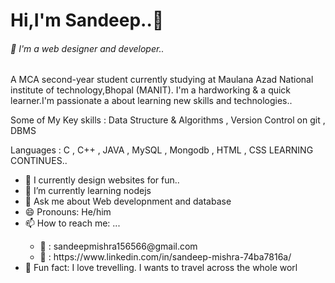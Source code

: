 <html>
  <body style="backgroundcolor:black;text:white">

<h1>Hi,I'm Sandeep..👨‍</h1>
  
  <h6>🔭 I'm a web designer and developer.. </h6> 
  <p>A MCA second-year student currently studying at Maulana Azad National institute of technology,Bhopal (MANIT). I'm a hardworking & a quick learner.I'm      passionate a      about learning new skills and technologies..</p>

  <p>Some of My Key skills : Data Structure & Algorithms , Version Control on git , DBMS</p>
  <p>Languages : C , C++ , JAVA ,  MySQL , Mongodb , HTML , CSS  LEARNING CONTINUES..</p> 
  
   <ul>
   <li>🌱 I currently design websites for fun..</li>
   <li>🌱 I’m currently learning nodejs</li>
   <li> 💬 Ask me about Web developnment and database</li>
   <li>😄 Pronouns: He/him</li>
   <li>📫 How to reach me: ...  </li>
   <ul>
   <li> 📩 : sandeepmishra156566@gmail.com </li>
   <li> 🔗 : https://www.linkedin.com/in/sandeep-mishra-74ba7816a/ </li>
    </ul>
   <li>👯 Fun fact: I love trevelling. I wants to travel across the whole worl</li>
   </ul>
     </body>
</html>
  
  
  
 
  
  
  
  
   
     
  

<!--
**sandy0280/sandy0280** is a ✨ _special_ ✨ repository because its `README.md` (this file) appears on your GitHub profile.

Here are some ideas to get you started:

-  I’m currently working on ...
-  <img align= "right" src ="D:\SANDEEP IMAGES\sandeep\20190609_205154/ frame" alt="Content not available">
-  I’m looking to collaborate on ...
- 🤔 I’m looking for help with ...
  
-->
